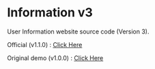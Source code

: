 # Information v3
User Information website source code (Version 3).

Official (v1.1.0) : [Click Here](https://info.tokovn.com/chuyen-theme.php?theme=v3)

Original demo (v1.0.0) : [Click Here](https://tokovn.com/demo/info_v3/)
